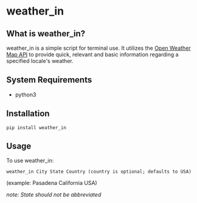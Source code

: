 # weather_in

## What is weather_in?

weather_in is a simple script for terminal use.  It utilizes the <a href = "https://openweathermap.org/current">Open Weather Map API</a> to provide quick, relevant and basic information regarding a specified locale's weather.

## System Requirements

* python3

## Installation

```pip install weather_in```

## Usage

To use weather_in:

```weather_in City State Country (country is optional; defaults to USA)```

(example: Pasadena California USA)

*note: State should not be abbreviated*
